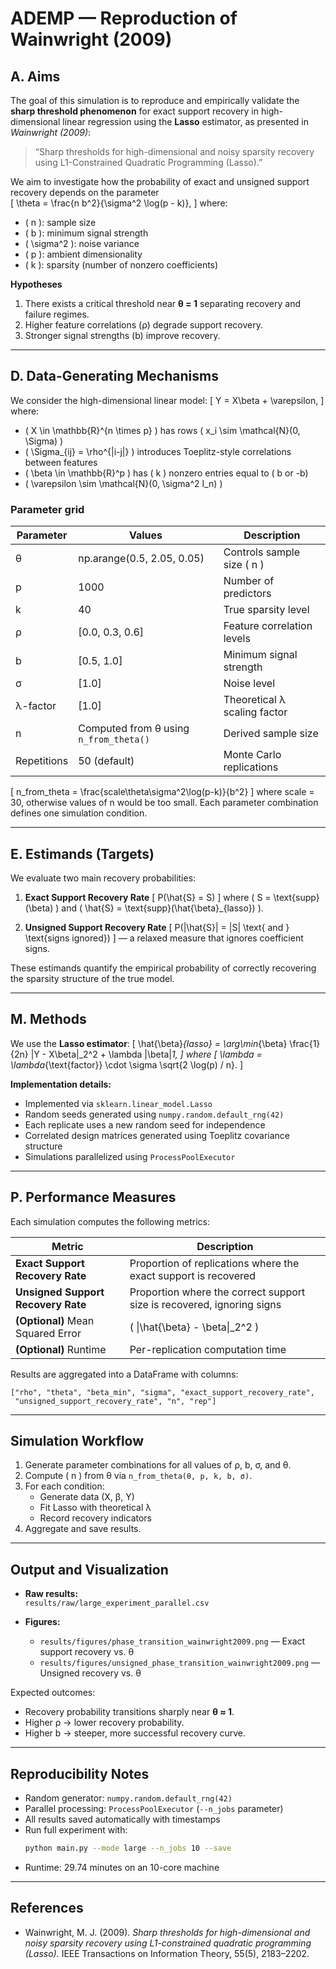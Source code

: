 # ADEMP — Reproduction of Wainwright (2009)

## A. Aims

The goal of this simulation is to reproduce and empirically validate the **sharp threshold phenomenon** for exact support recovery in high-dimensional linear regression using the **Lasso** estimator, as presented in *Wainwright (2009)*:  
> “Sharp thresholds for high-dimensional and noisy sparsity recovery using L1-Constrained Quadratic Programming (Lasso).”

We aim to investigate how the probability of exact and unsigned support recovery depends on the parameter  
\[
\theta = \frac{n b^2}{\sigma^2 \log(p - k)},
\]
where:
- \( n \): sample size  
- \( b \): minimum signal strength  
- \( \sigma^2 \): noise variance  
- \( p \): ambient dimensionality  
- \( k \): sparsity (number of nonzero coefficients)

**Hypotheses**
1. There exists a critical threshold near **θ = 1** separating recovery and failure regimes.
2. Higher feature correlations (ρ) degrade support recovery.
3. Stronger signal strengths (b) improve recovery.

---

## D. Data-Generating Mechanisms

We consider the high-dimensional linear model:
\[
Y = X\beta + \varepsilon,
\]
where:
- \( X \in \mathbb{R}^{n \times p} \) has rows \( x_i \sim \mathcal{N}(0, \Sigma) \)
- \( \Sigma_{ij} = \rho^{|i-j|} \) introduces Toeplitz-style correlations between features
- \( \beta \in \mathbb{R}^p \) has \( k \) nonzero entries equal to \( b or -b\)
- \( \varepsilon \sim \mathcal{N}(0, \sigma^2 I_n) \)

### Parameter grid

| Parameter | Values | Description |
|------------|---------|-------------|
| θ | np.arange(0.5, 2.05, 0.05) | Controls sample size \( n \) |
| p | 1000 | Number of predictors |
| k | 40 | True sparsity level |
| ρ | [0.0, 0.3, 0.6] | Feature correlation levels |
| b | [0.5, 1.0] | Minimum signal strength |
| σ | [1.0] | Noise level |
| λ-factor | [1.0] | Theoretical λ scaling factor |
| n | Computed from θ using `n_from_theta()` | Derived sample size |
| Repetitions | 50 (default) | Monte Carlo replications |

\[
    n_from_theta = \frac{scale\theta\sigma^2\log(p-k)}{b^2}
]
where scale = 30, otherwise values of n would be too small.
Each parameter combination defines one simulation condition.

---

## E. Estimands (Targets)

We evaluate two main recovery probabilities:

1. **Exact Support Recovery Rate**
   \[
   P(\hat{S} = S)
   \]
   where \( S = \text{supp}(\beta) \) and \( \hat{S} = \text{supp}(\hat{\beta}_{lasso}) \).

2. **Unsigned Support Recovery Rate**
   \[
   P(|\hat{S}| = |S| \text{ and } \text{signs ignored})
   \]
   — a relaxed measure that ignores coefficient signs.

These estimands quantify the empirical probability of correctly recovering the sparsity structure of the true model.

---

## M. Methods

We use the **Lasso estimator**:
\[
\hat{\beta}_{lasso} = \arg\min_{\beta} \frac{1}{2n} \|Y - X\beta\|_2^2 + \lambda \|\beta\|_1,
\]
where
\[
\lambda = \lambda_{\text{factor}} \cdot \sigma \sqrt{2 \log(p) / n}.
\]

**Implementation details:**
- Implemented via `sklearn.linear_model.Lasso`
- Random seeds generated using `numpy.random.default_rng(42)`
- Each replicate uses a new random seed for independence
- Correlated design matrices generated using Toeplitz covariance structure
- Simulations parallelized using `ProcessPoolExecutor`

---

## P. Performance Measures

Each simulation computes the following metrics:

| Metric | Description |
|---------|-------------|
| **Exact Support Recovery Rate** | Proportion of replications where the exact support is recovered |
| **Unsigned Support Recovery Rate** | Proportion where the correct support size is recovered, ignoring signs |
| **(Optional)** Mean Squared Error | \( \|\hat{\beta} - \beta\|_2^2 \) |
| **(Optional)** Runtime | Per-replication computation time |

Results are aggregated into a DataFrame with columns:
```
["rho", "theta", "beta_min", "sigma", "exact_support_recovery_rate",
 "unsigned_support_recovery_rate", "n", "rep"]
```

---

## Simulation Workflow

1. Generate parameter combinations for all values of ρ, b, σ, and θ.
2. Compute \( n \) from θ via `n_from_theta(θ, p, k, b, σ)`.
3. For each condition:
   - Generate data (X, β, Y)
   - Fit Lasso with theoretical λ
   - Record recovery indicators
4. Aggregate and save results.

---

## Output and Visualization

- **Raw results:**  
  `results/raw/large_experiment_parallel.csv`

- **Figures:**
  - `results/figures/phase_transition_wainwright2009.png` — Exact support recovery vs. θ  
  - `results/figures/unsigned_phase_transition_wainwright2009.png` — Unsigned recovery vs. θ

Expected outcomes:
- Recovery probability transitions sharply near **θ ≈ 1**.
- Higher ρ → lower recovery probability.
- Higher b → steeper, more successful recovery curve.

---

## Reproducibility Notes

- Random generator: `numpy.random.default_rng(42)`
- Parallel processing: `ProcessPoolExecutor` (`--n_jobs` parameter)
- All results saved automatically with timestamps
- Run full experiment with:
  ```bash
  python main.py --mode large --n_jobs 10 --save
  ```
- Runtime: 29.74 minutes on an 10-core machine

---

## References

- Wainwright, M. J. (2009). *Sharp thresholds for high-dimensional and noisy sparsity recovery using L1-constrained quadratic programming (Lasso).* IEEE Transactions on Information Theory, 55(5), 2183–2202.
